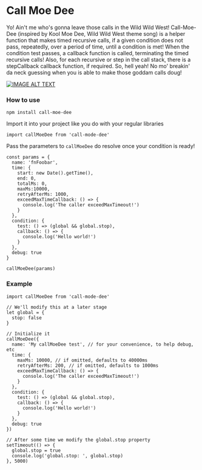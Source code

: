 # Call Moe Dee

Yo! Ain't me who's gonna leave those calls in the Wild Wild West! Call-Moe-Dee (inspired by Kool Moe Dee, Wild Wild West theme song) is a helper function that makes timed recursive calls, if a given condition does not pass, repeatedly, over a period of time, until a condition is met! When the condition test passes, a callback function is called, terminating the timed recursive calls! Also, for each recursive or step in the call stack, there is a stepCallback callback function, if required. So, hell yeah! No mo' breakin' da neck guessing when you is able to make those goddam calls doug!

[![IMAGE ALT TEXT](http://img.youtube.com/vi/n_AMPcFym0Q/0.jpg)](http://www.youtube.com/watch?v=n_AMPcFym0Q "Kool Moe Dee - The Wild Wild West!")

### How to use

```
npm install call-moe-dee
```

Import it into your project like you do with your regular libraries

```
import callMoeDee from 'call-mode-dee'
```

Pass the parameters to `callMoeDee` do resolve once your condition is ready!

```
const params = {
  name: 'fnFoobar',
  time: {
    start: new Date().getTime(),
    end: 0,
    totalMs: 0,
    maxMs:10000,
    retryAfterMs: 1000,
    exceedMaxTimeCallback: () => {
      console.log('The caller exceedMaxTimeout!')
    }
  },
  condition: {
    test: () => (global && global.stop),
    callback: () => {
      console.log('Hello world!')
    }
  },
  debug: true
}

callMoeDee(params)
```

### Example

```
import callMoeDee from 'call-mode-dee'

// We'll modify this at a later stage
let global = {
  stop: false
}

// Initialize it
callMoeDee({
  name: 'My callMoeDee test', // for your convenience, to help debug, etc
  time: {
    maxMs: 10000, // if omitted, defaults to 40000ms
    retryAfterMs: 200, // if omitted, defaults to 1000ms
    exceedMaxTimeCallback: () => {
      console.log('The caller exceedMaxTimeout!')
    }
  },
  condition: {
    test: () => (global && global.stop),
    callback: () => {
      console.log('Hello world!')
    }
  },
  debug: true
})

// After some time we modify the global.stop property
setTimeout(() => {
  global.stop = true
  console.log('global.stop: ', global.stop)
}, 5000)
```